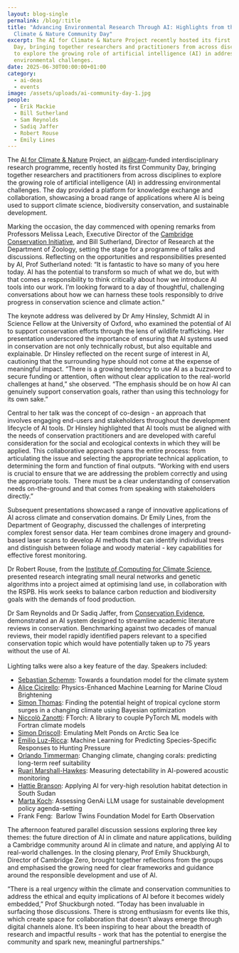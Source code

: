 ```yaml
---
layout: blog-single
permalink: /blog/:title
title: "Advancing Environmental Research Through AI: Highlights from the AI for
  Climate & Nature Community Day"
excerpt: The AI for Climate & Nature Project recently hosted its first Community
  Day, bringing together researchers and practitioners from across disciplines
  to explore the growing role of artificial intelligence (AI) in addressing
  environmental challenges.
date: 2025-06-30T00:00:00+01:00
category:
  - ai-deas
  - events
image: /assets/uploads/ai-community-day-1.jpg
people:
  - Erik Mackie
  - Bill Sutherland
  - Sam Reynolds
  - Sadiq Jaffer
  - Robert Rouse
  - Emily Lines
---
```

The [AI for Climate & Nature](https://ai.conservation.cam.ac.uk/) Project, an [ai@cam](https://ai.cam.ac.uk/)-funded interdisciplinary research programme, recently hosted its first Community Day, bringing together researchers and practitioners from across disciplines to explore the growing role of artificial intelligence (AI) in addressing environmental challenges. The day provided a platform for knowledge exchange and collaboration, showcasing a broad range of applications where AI is being used to support climate science, biodiversity conservation, and sustainable development.

Marking the occasion, the day commenced with opening remarks from Professors Melissa Leach, Executive Director of the [Cambridge Conservation Initiative](https://www.cambridgeconservation.org/), and Bill Sutherland, Director of Research at the Department of Zoology, setting the stage for a programme of talks and discussions. Reflecting on the opportunities and responsibilities presented by AI, Prof Sutherland noted: “It is fantastic to have so many of you here today. AI has the potential to transform so much of what we do, but with that comes a responsibility to think critically about how we introduce AI tools into our work. I’m looking forward to a day of thoughtful, challenging conversations about how we can harness these tools responsibly to drive progress in conservation science and climate action.”

The keynote address was delivered by Dr Amy Hinsley, Schmidt AI in Science Fellow at the University of Oxford, who examined the potential of AI to support conservation efforts through the lens of wildlife trafficking. Her presentation underscored the importance of ensuring that AI systems used in conservation are not only technically robust, but also equitable and explainable. Dr Hinsley reflected on the recent surge of interest in AI, cautioning that the surrounding hype should not come at the expense of meaningful impact. “There is a growing tendency to use AI as a buzzword to secure funding or attention, often without clear application to the real-world challenges at hand,” she observed. “The emphasis should be on how AI can genuinely support conservation goals, rather than using this technology for its own sake.”

Central to her talk was the concept of co-design - an approach that involves engaging end-users and stakeholders throughout the development lifecycle of AI tools. Dr Hinsley highlighted that AI tools must be aligned with the needs of conservation practitioners and are developed with careful consideration for the social and ecological contexts in which they will be applied. This collaborative approach spans the entire process: from articulating the issue and selecting the appropriate technical application, to determining the form and function of final outputs. “Working with end users is crucial to ensure that we are addressing the problem correctly and using the appropriate tools.  There must be a clear understanding of conservation needs on-the-ground and that comes from speaking with stakeholders directly.”

Subsequent presentations showcased a range of innovative applications of AI across climate and conservation domains. Dr Emily Lines, from the Department of Geography, discussed the challenges of interpreting complex forest sensor data. Her team combines drone imagery and ground-based laser scans to develop AI methods that can identify individual trees and distinguish between foliage and woody material - key capabilities for effective forest monitoring.

Dr Robert Rouse, from the [Institute of Computing for Climate Science](https://iccs.cam.ac.uk/), presented research integrating small neural networks and genetic algorithms into a project aimed at optimising land use, in collaboration with the RSPB. His work seeks to balance carbon reduction and biodiversity goals with the demands of food production.

Dr Sam Reynolds and Dr Sadiq Jaffer, from [Conservation Evidence](https://www.conservationevidence.com/), demonstrated an AI system designed to streamline academic literature reviews in conservation. Benchmarking against two decades of manual reviews, their model rapidly identified papers relevant to a specified conservation topic which would have potentially taken up to 75 years without the use of AI. \
\
Lighting talks were also a key feature of the day. Speakers included:

* [Sebastian Schemm](https://www.maths.cam.ac.uk/person/ss3299): Towards a foundation model for the climate system
* [Alice Cicirello](https://www.eng.cam.ac.uk/profiles/ac685): Physics-Enhanced Machine Learning for Marine Cloud Brightening
* [Simon Thomas](https://www.maths.cam.ac.uk/person/sdat2): Finding the potential height of tropical cyclone storm surges in a changing climate using Bayesian optimization
* [Niccolò Zanotti](https://github.com/niccolozanotti): FTorch: A library to couple PyTorch ML models with Fortran climate models
* [Simon Driscoll](https://www.nceo.ac.uk/contact-us/people/dr-simon-driscoll/): Emulating Melt Ponds on Arctic Sea Ice
* [Emilio Luz-Ricca](https://www.zoo.cam.ac.uk/directory/emilio-luz-ricca): Machine Learning for Predicting Species-Specific Responses to Hunting Pressure
* [Orlando Timmerman](https://orlando-code.github.io/): Changing climate, changing corals: predicting long-term reef suitability
* [Ruari Marshall-Hawkes](https://www.zoo.cam.ac.uk/directory/ruari-marshall-hawkes): Measuring detectability in AI-powered acoustic monitoring
* [Hattie Branson](https://www.linkedin.com/in/harriet-branson-a93a8313b/): Applying AI for very-high resolution habitat detection in South Sudan
* [Marta Koch](https://www.linkedin.com/in/martakoch/): Assessing GenAi LLM usage for sustainable development policy agenda-setting 
* Frank Feng:  Barlow Twins Foundation Model for Earth Observation

The afternoon featured parallel discussion sessions exploring three key themes: the future direction of AI in climate and nature applications, building a Cambridge community around AI in climate and nature, and applying AI to real-world challenges. In the closing plenary, Prof Emily Shuckburgh, Director of Cambridge Zero, brought together reflections from the groups and emphasised the growing need for clear frameworks and guidance around the responsible development and use of AI.

“There is a real urgency within the climate and conservation communities to address the ethical and equity implications of AI before it becomes widely embedded,” Prof Shuckburgh noted. “Today has been invaluable in surfacing those discussions. There is strong enthusiasm for events like this, which create space for collaboration that doesn’t always emerge through digital channels alone. It’s been inspiring to hear about the breadth of research and impactful results - work that has the potential to energise the community and spark new, meaningful partnerships.”